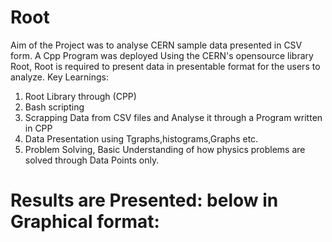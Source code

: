 # Root
Aim of the Project was to analyse CERN sample data presented in CSV form.
A Cpp Program was deployed Using the CERN's opensource library Root, Root is required to present data in presentable
format for the users to analyze.
Key Learnings:
1. Root Library through (CPP)
2. Bash scripting
3. Scrapping Data from CSV files and Analyse it through a Program written in CPP
4. Data Presentation using Tgraphs,histograms,Graphs etc.
5. Problem Solving, Basic Understanding of how physics problems are solved through Data Points only.

# Results are Presented: below in Graphical format:

